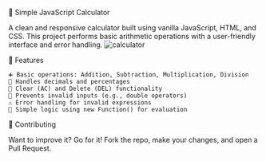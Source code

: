🧮 Simple JavaScript Calculator

A clean and responsive calculator built using vanilla JavaScript, HTML, and CSS. This project performs basic arithmetic operations with a user-friendly interface and error handling.
![calculator](https://github.com/user-attachments/assets/51ba367b-74b0-4beb-96f6-84e7255ab5f4)

🚀 Features

    ➕ Basic operations: Addition, Subtraction, Multiplication, Division
    🔢 Handles decimals and percentages
    🧼 Clear (AC) and Delete (DEL) functionality
    🧠 Prevents invalid inputs (e.g., double operators)
    ⚠️ Error handling for invalid expressions
    🎯 Simple logic using new Function() for evaluation
    
🙌 Contributing

Want to improve it? Go for it! Fork the repo, make your changes, and open a Pull Request.
